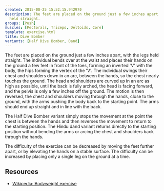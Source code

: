 ```yaml
---
created: 2015-08-25 15:52:15.942970
description: The feet are placed on the ground just a few inches apart, with the legs
  held straight.
groups: [Push]
muscles: [Pectorals, Triceps, Deltoids, Core]
template: exercise.html
title: Dive Bomber
variants: [Half Dive Bomber, Dand]
---
```

The feet are placed on the ground just a few inches apart, with the legs held straight. The individual bends over at the waist and places their hands on the ground a few feet in front of the toes, forming an inverted 'V' with the body, the hips forming the vertex of the 'V'. The individual swings their chest and shoulders down in an arc, between the hands, so the chest nearly touches the ground. The head and shoulders are curved up in an arc as high as possible, until the back is fully arched, the head is facing forward, and the pelvis is only a few inches off the ground. The motion is then reversed, the chest and shoulders moving through the hands, close to the ground, with the arms pushing the body back to the starting point. The arms should end up straight and in line with the back.

The Half Dive Bomber variant simply stops the movement at the point the chest is between the hands and then reverses the movement to return to the starting position. The Hindu dand variant returns directly to the starting position without bending the arms or arcing the chest and shoulders back through the hands.

The difficulty of the exercise can be decreased by moving the feet further apart, or by elevating the hands on a stable surface. The difficulty can be increased by placing only a single leg on the ground at a time.

## Resources

* [Wikipedia: Bodyweight exercise](https://en.wikipedia.org/wiki/Bodyweight_exercise)